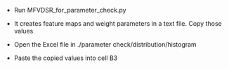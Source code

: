 - Run MFVDSR_for_parameter_check.py 
- It creates feature maps and weight parameters in a text file. Copy those values

- Open the Excel file in ./parameter check/distribution/histogram
- Paste the copied values into cell B3